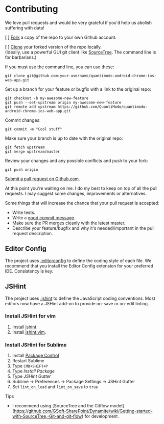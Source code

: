 # Contributing

We love pull requests and would be very grateful if you'd help us abolish suffering with data!  

[ ] [Fork](https://help.github.com/articles/fork-a-repo/) a copy of the repo to your own Github account.

[ ] [Clone](https://help.github.com/articles/cloning-a-repository/) your forked version of the repo locally.  
(Ideally, use a powerful GUI git client like [SourceTree](https://www.sourcetreeapp.com/). The command line is for barbarians.)

If you must use the command line, you can use these:

```
git clone git@github.com:your-username/quantimodo-android-chrome-ios-web-app.git
```

Set up a branch for your feature or bugfix with a link to the original repo:

```
git checkout -b my-awesome-new-feature
git push --set-upstream origin my-awesome-new-feature
git remote add upstream https://github.com/QuantiModo/quantimodo-android-chrome-ios-web-app.git
```

Commit changes:

```
git commit -m "Cool stuff"
```

Make sure your branch is up to date with the original repo:

```
git fetch upstream
git merge upstream/master
```

Review your changes and any possible conflicts and push to your fork:

```
git push origin
```

[Submit a pull request on Github.com](https://help.github.com/articles/creating-a-pull-request/).

At this point you're waiting on me. I do my best to keep on top of all the pull requests. 
I may suggest some changes, improvements or alternatives.

Some things that will increase the chance that your pull request is accepted:

- Write tests.
- Write a [good commit message](http://chris.beams.io/posts/git-commit/).
- Make sure the PR merges cleanly with the latest master.
- Describe your feature/bugfix and why it's needed/important in the pull request description.

## Editor Config

The project uses [.editorconfig](http://editorconfig.org/) to define the coding
style of each file. We recommend that you install the Editor Config extension
for your preferred IDE. Consistency is key.

## JSHint

The project uses [.jshint](http://jshint.com/docs) to define the JavaScript
coding conventions. Most editors now have a JSHint add-on to provide on-save
or on-edit linting.

### Install JSHint for vim

1. Install [jshint](https://www.npmjs.com/package/jshint).
1. Install [jshint.vim](https://github.com/wookiehangover/jshint.vim).

### Install JSHint for Sublime

1. Install [Package Control](https://packagecontrol.io/installation)
1. Restart Sublime
1. Type `CMD+SHIFT+P`
1. Type _Install Package_
1. Type _JSHint Gutter_
1. Sublime -> Preferences -> Package Settings -> JSHint Gutter
1. Set `lint_on_load` and `lint_on_save` to `true`

Tips

- I recommend using [SourceTree and the Gitflow model] (https://github.com/GSoft-SharePoint/Dynamite/wiki/Getting-started-with-SourceTree,-Git-and-git-flow) for development.